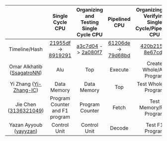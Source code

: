 |                                                             |                       Single Cycle CPU                       |           Organizing  and Testing Single Cycle CPU           |                        Pipelined CPU                         |     Organizing and Verifying Single Cycle/Pipelined CPU      |
| :---------------------------------------------------------: | :----------------------------------------------------------: | :----------------------------------------------------------: | :----------------------------------------------------------: | :----------------------------------------------------------: |
|                        Timeline/Hash                        | [21955df](https://github.com/EIE2-IAC-Labs/iac-riscv-cw-30/commit/21955df0744b9a0c4724f46077c0f6ace53c8808) -> [8919291](https://github.com/EIE2-IAC-Labs/iac-riscv-cw-30/commit/89192910a1afa450296f68368f86ad30b38684b8) | [a3c7d04](https://github.com/EIE2-IAC-Labs/iac-riscv-cw-30/commit/a3c7d04a35839a5ee8bb1fb5dfcc6f963e1f2ee7) -> [2a080f7](https://github.com/EIE2-IAC-Labs/iac-riscv-cw-30/commit/2a080f7dbeb930370d448e8442b5645e9184811e) | [61206de](https://github.com/EIE2-IAC-Labs/iac-riscv-cw-30/commit/61206deee06dc28fb537f1757ab7d1d56d22d560) -> [79d68bd]() | [420b215](https://github.com/EIE2-IAC-Labs/iac-riscv-cw-30/commit/420b215d528a5c794136f1f35410769d56073832) -> [8e67cd2](https://github.com/EIE2-IAC-Labs/iac-riscv-cw-30/commit/8e67cd2ff5da8024d235ddb599a54dcf5066b3be) |
| Omar Alkhatib ([SsagatroNN](https://github.com/SsagatroNN)) |                             Alu                              |                             Top                              |                           Execute                            |                   Create Whole/Alu Program                   |
|  Yi Zhang ([Yi-Zhang-IC](https://github.com/Yi-Zhang-IC))   |                         Data Memory                          |                         Data Memory                          |                             Top                              |                    Test Whole/Alu Program                    |
|   Jie Chen ([3136321049](https://github.com/3136321049))    |                Program Counter and F1 program                |                       Program Counter                        |                            Fetch                             |                   Test Memory/PDF Program                    |
|    Yazan Ayyoub ([yayyzan](https://github.com/yayyzan))     |                         Control Unit                         |                         Control Unit                         |                            Decode                            |                       Test F1 Program                        |